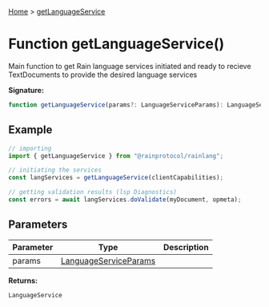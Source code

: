 [Home](../index.md) &gt; [getLanguageService](./getlanguageservice_1.md)

# Function getLanguageService()

Main function to get Rain language services initiated and ready to recieve TextDocuments to provide the desired language services

<b>Signature:</b>

```typescript
function getLanguageService(params?: LanguageServiceParams): LanguageService;
```

## Example


```ts
// importing
import { getLanguageService } from "@rainprotocol/rainlang";

// initiating the services
const langServices = getLanguageService(clientCapabilities);

// getting validation results (lsp Diagnostics)
const errors = await langServices.doValidate(myDocument, opmeta);

```

## Parameters

|  Parameter | Type | Description |
|  --- | --- | --- |
|  params | [LanguageServiceParams](../interfaces/languageserviceparams.md) |  |

<b>Returns:</b>

`LanguageService`

